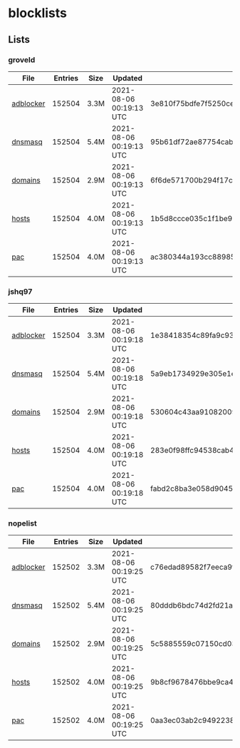 # blocklists

## Lists

### groveld

|File|Entries|Size|Updated|Hash|
|-|-|-|-|-|
|[adblocker](https://raw.githubusercontent.com/groveld/blocklists/lists/groveld/adblocker.txt)|152504|3.3M|2021-08-06 00:19:13 UTC|3e810f75bdfe7f5250ce44b24be3ffe635023f2ba1cd8653673fa94541df1104|
|[dnsmasq](https://raw.githubusercontent.com/groveld/blocklists/lists/groveld/dnsmasq.txt)|152504|5.4M|2021-08-06 00:19:13 UTC|95b61df72ae87754cab4995d9021c9f3d766e8145004284cbc8df372f7d41adf|
|[domains](https://raw.githubusercontent.com/groveld/blocklists/lists/groveld/domains.txt)|152504|2.9M|2021-08-06 00:19:13 UTC|6f6de571700b294f17c5adc87d7e20ebf5221c55525b86b3bf0c6b27a7bcba12|
|[hosts](https://raw.githubusercontent.com/groveld/blocklists/lists/groveld/hosts.txt)|152504|4.0M|2021-08-06 00:19:13 UTC|1b5d8ccce035c1f1be9ed146e48743cc707a7ad5b1207444375aed199eca308a|
|[pac](https://raw.githubusercontent.com/groveld/blocklists/lists/groveld/pac.txt)|152504|4.0M|2021-08-06 00:19:13 UTC|ac380344a193cc889856f8cd76c87a53a6aebfc3ea26e4a34c1f5ea10dcc718b|

### jshq97

|File|Entries|Size|Updated|Hash|
|-|-|-|-|-|
|[adblocker](https://raw.githubusercontent.com/groveld/blocklists/lists/jshq97/adblocker.txt)|152504|3.3M|2021-08-06 00:19:18 UTC|1e38418354c89fa9c932de76dc075d624c6f5ca4c33505c305179e6d13771afd|
|[dnsmasq](https://raw.githubusercontent.com/groveld/blocklists/lists/jshq97/dnsmasq.txt)|152504|5.4M|2021-08-06 00:19:18 UTC|5a9eb1734929e305e1eb555d83a7faef4a41c49bdd6bb9fe520c09cbfe71690d|
|[domains](https://raw.githubusercontent.com/groveld/blocklists/lists/jshq97/domains.txt)|152504|2.9M|2021-08-06 00:19:18 UTC|530604c43aa910820098ae7f6b17201c50183c2092fc3936096a087363b94c47|
|[hosts](https://raw.githubusercontent.com/groveld/blocklists/lists/jshq97/hosts.txt)|152504|4.0M|2021-08-06 00:19:18 UTC|283e0f98ffc94538cab4483ce13f768d5178a8d295afd7f78dc0ef4515cbe4a8|
|[pac](https://raw.githubusercontent.com/groveld/blocklists/lists/jshq97/pac.txt)|152504|4.0M|2021-08-06 00:19:18 UTC|fabd2c8ba3e058d9045ffa4fefd22960e99d8f63d61390cbf332119590d118a2|

### nopelist

|File|Entries|Size|Updated|Hash|
|-|-|-|-|-|
|[adblocker](https://raw.githubusercontent.com/groveld/blocklists/lists/nopelist/adblocker.txt)|152502|3.3M|2021-08-06 00:19:25 UTC|c76edad89582f7eeca9f4c4fd6e020569cb17c716a79c2eb122d4cc0e5a67760|
|[dnsmasq](https://raw.githubusercontent.com/groveld/blocklists/lists/nopelist/dnsmasq.txt)|152502|5.4M|2021-08-06 00:19:25 UTC|80dddb6bdc74d2fd21a53a1354d0736dc2b9b84f2fbc1319ecf779c6dc5ab984|
|[domains](https://raw.githubusercontent.com/groveld/blocklists/lists/nopelist/domains.txt)|152502|2.9M|2021-08-06 00:19:25 UTC|5c5885559c07150cd030189a5b5fa1cac186630f50b170980f3009ffce40638b|
|[hosts](https://raw.githubusercontent.com/groveld/blocklists/lists/nopelist/hosts.txt)|152502|4.0M|2021-08-06 00:19:25 UTC|9b8cf9678476bbe9ca461b3841820496252115b09e0139c9570cd6327c11c15a|
|[pac](https://raw.githubusercontent.com/groveld/blocklists/lists/nopelist/pac.txt)|152502|4.0M|2021-08-06 00:19:25 UTC|0aa3ec03ab2c9492238c98ae3dfa1b9bcd29540ebb6a0ce0fc5e02de6b24de85|
